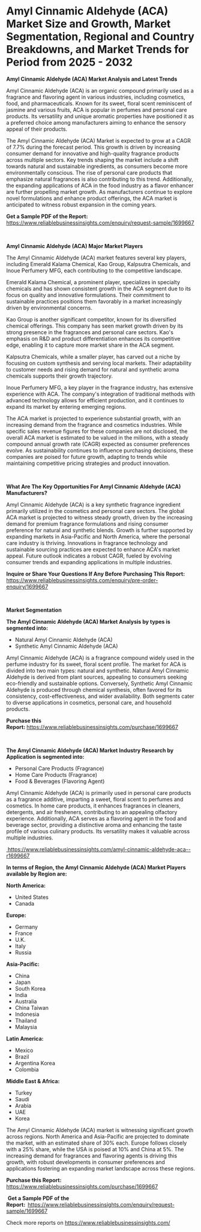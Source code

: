 <p><h1>Amyl Cinnamic Aldehyde (ACA) Market Size and Growth, Market Segmentation, Regional and Country Breakdowns, and Market Trends for Period from 2025 -  2032</h1></p><p><strong>Amyl Cinnamic Aldehyde (ACA) Market Analysis and Latest Trends</strong></p>
<p><p>Amyl Cinnamic Aldehyde (ACA) is an organic compound primarily used as a fragrance and flavoring agent in various industries, including cosmetics, food, and pharmaceuticals. Known for its sweet, floral scent reminiscent of jasmine and various fruits, ACA is popular in perfumes and personal care products. Its versatility and unique aromatic properties have positioned it as a preferred choice among manufacturers aiming to enhance the sensory appeal of their products.</p><p>The Amyl Cinnamic Aldehyde (ACA) Market is expected to grow at a CAGR of 7.7% during the forecast period. This growth is driven by increasing consumer demand for innovative and high-quality fragrance products across multiple sectors. Key trends shaping the market include a shift towards natural and sustainable ingredients, as consumers become more environmentally conscious. The rise of personal care products that emphasize natural fragrances is also contributing to this trend. Additionally, the expanding applications of ACA in the food industry as a flavor enhancer are further propelling market growth. As manufacturers continue to explore novel formulations and enhance product offerings, the ACA market is anticipated to witness robust expansion in the coming years.</p></p>
<p><strong>Get a Sample PDF of the Report:&nbsp;</strong> <a href="https://www.reliablebusinessinsights.com/enquiry/request-sample/1699667?utm_campaign=62&utm_medium=2&utm_source=Github&utm_content=ia&utm_term=09012025&utm_id=amyl-cinnamic-aldehyde-aca">https://www.reliablebusinessinsights.com/enquiry/request-sample/1699667</a></p>
<p>&nbsp;</p>
<p><strong>Amyl Cinnamic Aldehyde (ACA) Major Market Players</strong></p>
<p><p>The Amyl Cinnamic Aldehyde (ACA) market features several key players, including Emerald Kalama Chemical, Kao Group, Kalpsutra Chemicals, and Inoue Perfumery MFG, each contributing to the competitive landscape. </p><p>Emerald Kalama Chemical, a prominent player, specializes in specialty chemicals and has shown consistent growth in the ACA segment due to its focus on quality and innovative formulations. Their commitment to sustainable practices positions them favorably in a market increasingly driven by environmental concerns. </p><p>Kao Group is another significant competitor, known for its diversified chemical offerings. This company has seen market growth driven by its strong presence in the fragrances and personal care sectors. Kao's emphasis on R&D and product differentiation enhances its competitive edge, enabling it to capture more market share in the ACA segment.</p><p>Kalpsutra Chemicals, while a smaller player, has carved out a niche by focusing on custom synthesis and serving local markets. Their adaptability to customer needs and rising demand for natural and synthetic aroma chemicals supports their growth trajectory. </p><p>Inoue Perfumery MFG, a key player in the fragrance industry, has extensive experience with ACA. The company's integration of traditional methods with advanced technology allows for efficient production, and it continues to expand its market by entering emerging regions.</p><p>The ACA market is projected to experience substantial growth, with an increasing demand from the fragrance and cosmetics industries. While specific sales revenue figures for these companies are not disclosed, the overall ACA market is estimated to be valued in the millions, with a steady compound annual growth rate (CAGR) expected as consumer preferences evolve. As sustainability continues to influence purchasing decisions, these companies are poised for future growth, adapting to trends while maintaining competitive pricing strategies and product innovation.</p></p>
<p>&nbsp;</p>
<p><strong>What Are The Key Opportunities For Amyl Cinnamic Aldehyde (ACA) Manufacturers?</strong></p>
<p><p>Amyl Cinnamic Aldehyde (ACA) is a key synthetic fragrance ingredient primarily utilized in the cosmetics and personal care sectors. The global ACA market is projected to witness steady growth, driven by the increasing demand for premium fragrance formulations and rising consumer preference for natural and synthetic blends. Growth is further supported by expanding markets in Asia-Pacific and North America, where the personal care industry is thriving. Innovations in fragrance technology and sustainable sourcing practices are expected to enhance ACA's market appeal. Future outlook indicates a robust CAGR, fueled by evolving consumer trends and expanding applications in multiple industries.</p></p>
<p><strong>Inquire or Share Your Questions If Any Before Purchasing This Report:</strong> <a href="https://www.reliablebusinessinsights.com/enquiry/pre-order-enquiry/1699667?utm_campaign=62&utm_medium=2&utm_source=Github&utm_content=ia&utm_term=09012025&utm_id=amyl-cinnamic-aldehyde-aca">https://www.reliablebusinessinsights.com/enquiry/pre-order-enquiry/1699667</a></p>
<p>&nbsp;</p>
<p><strong>Market Segmentation</strong></p>
<p><strong>The Amyl Cinnamic Aldehyde (ACA) Market Analysis by types is segmented into:</strong></p>
<p><ul><li>Natural Amyl Cinnamic Aldehyde (ACA)</li><li>Synthetic Amyl Cinnamic Aldehyde (ACA)</li></ul></p>
<p><p>Amyl Cinnamic Aldehyde (ACA) is a fragrance compound widely used in the perfume industry for its sweet, floral scent profile. The market for ACA is divided into two main types: natural and synthetic. Natural Amyl Cinnamic Aldehyde is derived from plant sources, appealing to consumers seeking eco-friendly and sustainable options. Conversely, Synthetic Amyl Cinnamic Aldehyde is produced through chemical synthesis, often favored for its consistency, cost-effectiveness, and wider availability. Both segments cater to diverse applications in cosmetics, personal care, and household products.</p></p>
<p><strong>Purchase this Report:&nbsp;</strong><a href="https://www.reliablebusinessinsights.com/purchase/1699667?utm_campaign=62&utm_medium=2&utm_source=Github&utm_content=ia&utm_term=09012025&utm_id=amyl-cinnamic-aldehyde-aca">https://www.reliablebusinessinsights.com/purchase/1699667</a></p>
<p>&nbsp;</p>
<p><strong>The Amyl Cinnamic Aldehyde (ACA) Market Industry Research by Application is segmented into:</strong></p>
<p><ul><li>Personal Care Products (Fragrance)</li><li>Home Care Products (Fragrance)</li><li>Food & Beverages (Flavoring Agent)</li></ul></p>
<p><p>Amyl Cinnamic Aldehyde (ACA) is primarily used in personal care products as a fragrance additive, imparting a sweet, floral scent to perfumes and cosmetics. In home care products, it enhances fragrances in cleaners, detergents, and air fresheners, contributing to an appealing olfactory experience. Additionally, ACA serves as a flavoring agent in the food and beverage sector, providing a distinctive aroma and enhancing the taste profile of various culinary products. Its versatility makes it valuable across multiple industries.</p></p>
<p><a href="https://www.reliablebusinessinsights.com/amyl-cinnamic-aldehyde-aca--r1699667?utm_campaign=62&utm_medium=2&utm_source=Github&utm_content=ia&utm_term=09012025&utm_id=amyl-cinnamic-aldehyde-aca">&nbsp;https://www.reliablebusinessinsights.com/amyl-cinnamic-aldehyde-aca--r1699667</a></p>
<p><strong>In terms of Region, the Amyl Cinnamic Aldehyde (ACA) Market Players available by Region are:</strong></p>
<p>
    <p> <strong> North America: </strong>
        <ul>
            <li>United States</li>
            <li>Canada</li>
        </ul>
        </p> 
    <p> <strong> Europe: </strong>
        <ul>
            <li>Germany</li>
            <li>France</li>
            <li>U.K.</li>
            <li>Italy</li>
            <li>Russia</li>
        </ul>
        </p> 
    <p> <strong> Asia-Pacific: </strong>
        <ul>
            <li>China</li>
            <li>Japan</li>
            <li>South Korea</li>
            <li>India</li>
            <li>Australia</li>
            <li>China Taiwan</li>
            <li>Indonesia</li>
            <li>Thailand</li>
            <li>Malaysia</li>
        </ul>
        </p> 
    <p> <strong> Latin America: </strong>
        <ul>
            <li>Mexico</li>
            <li>Brazil</li>
            <li>Argentina Korea</li>
            <li>Colombia</li>
        </ul>
        </p> 
    <p> <strong> Middle East & Africa: </strong>
        <ul>
            <li>Turkey</li>
            <li>Saudi</li>
            <li>Arabia</li>
            <li>UAE</li>
            <li>Korea</li>
        </ul>
    </p>
    </p>
<p><p>The Amyl Cinnamic Aldehyde (ACA) market is witnessing significant growth across regions. North America and Asia-Pacific are projected to dominate the market, with an estimated share of 30% each. Europe follows closely with a 25% share, while the USA is poised at 10% and China at 5%. The increasing demand for fragrances and flavoring agents is driving this growth, with robust developments in consumer preferences and applications fostering an expanding market landscape across these regions.</p></p>
<p><strong>Purchase this Report: </strong><a href="https://www.reliablebusinessinsights.com/purchase/1699667?utm_campaign=62&utm_medium=2&utm_source=Github&utm_content=ia&utm_term=09012025&utm_id=amyl-cinnamic-aldehyde-aca">https://www.reliablebusinessinsights.com/purchase/1699667</a></p>
<p>&nbsp;<strong>Get a Sample PDF of the Report:&nbsp;&nbsp;</strong><a href="https://www.reliablebusinessinsights.com/enquiry/request-sample/1699667?utm_campaign=62&utm_medium=2&utm_source=Github&utm_content=ia&utm_term=09012025&utm_id=amyl-cinnamic-aldehyde-aca">https://www.reliablebusinessinsights.com/enquiry/request-sample/1699667</a></p>
<p><strong></strong></p>
<p>Check more reports on <a href="https://www.reliablebusinessinsights.com/?utm_campaign=62&utm_medium=2&utm_source=Github&utm_content=ia&utm_term=09012025&utm_id=amyl-cinnamic-aldehyde-aca">https://www.reliablebusinessinsights.com/</a></p>